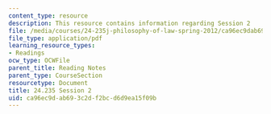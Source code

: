 ```yaml
---
content_type: resource
description: This resource contains information regarding Session 2
file: /media/courses/24-235j-philosophy-of-law-spring-2012/ca96ec9dab693c2df2bcd6d9ea15f09b_MIT24_235JS12_Session2.pdf
file_type: application/pdf
learning_resource_types:
- Readings
ocw_type: OCWFile
parent_title: Reading Notes
parent_type: CourseSection
resourcetype: Document
title: 24.235 Session 2
uid: ca96ec9d-ab69-3c2d-f2bc-d6d9ea15f09b
---
```

